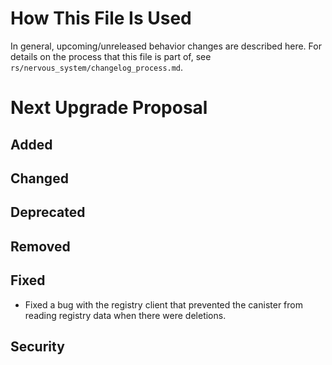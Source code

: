 # How This File Is Used

In general, upcoming/unreleased behavior changes are described here. For details
on the process that this file is part of, see
`rs/nervous_system/changelog_process.md`.

# Next Upgrade Proposal

## Added

## Changed

## Deprecated

## Removed

## Fixed

* Fixed a bug with the registry client that prevented the canister from reading registry data when there were deletions.

## Security
